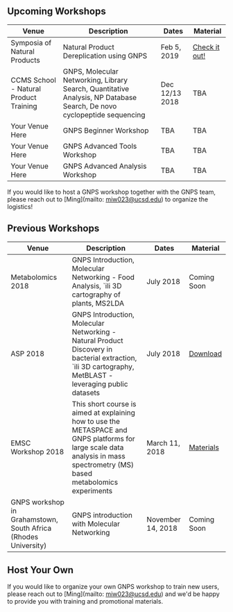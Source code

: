 ## Upcoming Workshops

| Venue        | Description          | Dates | Material |
| ------------- |-------------| -----| -----|
| Symposia of Natural Products | Natural Product Dereplication using GNPS | Feb 5, 2019 | [Check it out!](https://www.npspanama.org/en/workshop/) |
| CCMS School - Natural Product Training | GNPS, Molecular Networking, Library Search, Quantitative Analysis, NP Database Search, De novo cyclopeptide sequencing | Dec 12/13 2018 | TBA |
| Your Venue Here | GNPS Beginner Workshop | TBA | TBA |
| Your Venue Here | GNPS Advanced Tools Workshop | TBA | TBA |
| Your Venue Here | GNPS Advanced Analysis Workshop | TBA | TBA |

If you would like to host a GNPS workshop together with the GNPS team, please reach out to [Ming](mailto: miw023@ucsd.edu) to organize the logistics!

## Previous Workshops

| Venue        | Description          | Dates | Material |
| ------------- |-------------| -----| -----|
| Metabolomics 2018 | GNPS Introduction, Molecular Networking - Food Analysis, `ili 3D cartography of plants, MS2LDA | July 2018 | Coming Soon |
| ASP 2018 | GNPS Introduction, Molecular Networking - Natural Product Discovery in bacterial extraction, `ili 3D cartography, MetBLAST - leveraging public datasets | July 2018 | [Download](ftp://massive.ucsd.edu/MSV000082622/updates/2018-08-02_mwang87_0a19cfec/other/ASP2018_GNPS_Workshop.zip) |
| EMSC Workshop 2018 | This short course is aimed at explaining how to use the METASPACE and GNPS platforms for large scale data analysis in mass spectrometry (MS) based metabolomics experiments | March 11, 2018 | [Materials](https://www.dropbox.com/s/ob8kh5su081hexf/EMSC2018-GNPS-Workshop.pdf?dl=1) |
| GNPS workshop in Grahamstown, South Africa (Rhodes University) |  GNPS introduction with Molecular Networking | November 14, 2018 | Coming Soon |

## Host Your Own

 If you would like to organize your own GNPS workshop to train new users, please reach out to [Ming](mailto: miw023@ucsd.edu) and we'd be happy to provide you with training and promotional materials.

